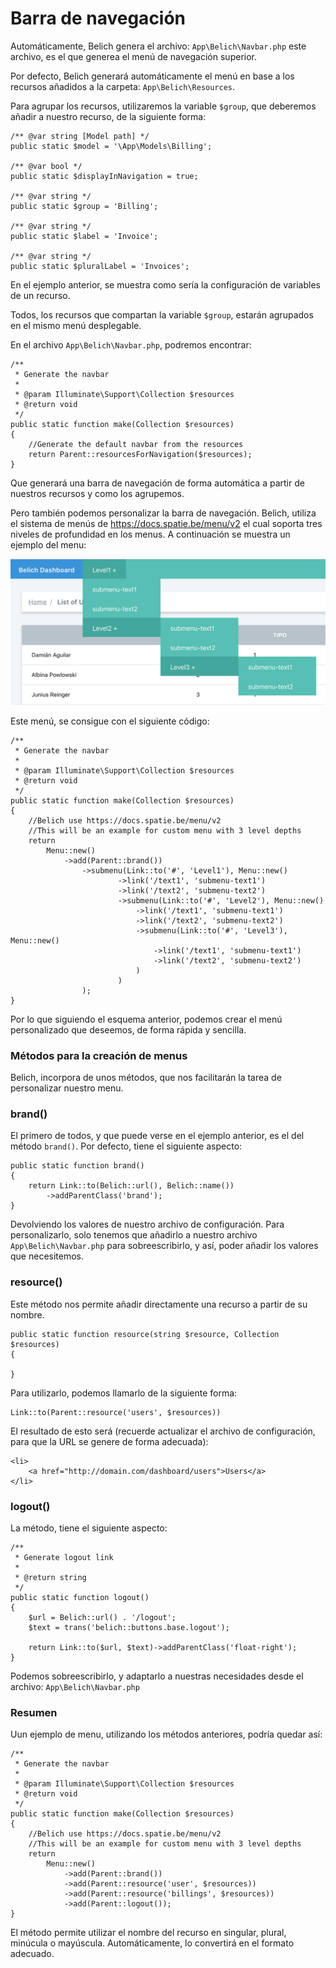 # Barra de navegación

Automáticamente, Belich genera el archivo: `App\Belich\Navbar.php` este archivo, es el que generea el menú de navegación superior.

Por defecto, Belich generará automáticamente el menú en base a los recursos añadidos a la carpeta: `App\Belich\Resources`.

Para agrupar los recursos, utilizaremos la variable `$group`, que deberemos añadir a nuestro recurso, de la siguiente forma:

~~~
/** @var string [Model path] */
public static $model = '\App\Models\Billing';

/** @var bool */
public static $displayInNavigation = true;

/** @var string */
public static $group = 'Billing';

/** @var string */
public static $label = 'Invoice';

/** @var string */
public static $pluralLabel = 'Invoices';
~~~

En el ejemplo anterior, se muestra como sería la configuración de variables de un recurso.

Todos, los recursos que compartan la variable `$group`, estarán agrupados en el mismo menú desplegable.

En el archivo `App\Belich\Navbar.php`, podremos encontrar:

~~~
/**
 * Generate the navbar
 *
 * @param Illuminate\Support\Collection $resources
 * @return void
 */
public static function make(Collection $resources)
{
    //Generate the default navbar from the resources
    return Parent::resourcesForNavigation($resources);
}
~~~

Que generará una barra de navegación de forma automática a partir de nuestros recursos y como los agrupemos.

Pero también podemos personalizar la barra de navegación. Belich, utiliza el sistema de menús de https://docs.spatie.be/menu/v2 el cual soporta tres niveles de profundidad en los menus. A continuación se muestra un ejemplo del menu:

![Menu](../images/menu.png)

Este menú, se consigue con el siguiente código:

~~~
/**
 * Generate the navbar
 *
 * @param Illuminate\Support\Collection $resources
 * @return void
 */
public static function make(Collection $resources)
{
    //Belich use https://docs.spatie.be/menu/v2
    //This will be an example for custom menu with 3 level depths
    return
        Menu::new()
            ->add(Parent::brand())
                ->submenu(Link::to('#', 'Level1'), Menu::new()
                        ->link('/text1', 'submenu-text1')
                        ->link('/text2', 'submenu-text2')
                        ->submenu(Link::to('#', 'Level2'), Menu::new()
                            ->link('/text1', 'submenu-text1')
                            ->link('/text2', 'submenu-text2')
                            ->submenu(Link::to('#', 'Level3'), Menu::new()
                                ->link('/text1', 'submenu-text1')
                                ->link('/text2', 'submenu-text2')
                            )
                        )
                );
}
~~~

Por lo que siguiendo el esquema anterior, podemos crear el menú personalizado que deseemos, de forma rápida y sencilla. 

### Métodos para la creación de menus

Belich, incorpora de unos métodos, que nos facilitarán la tarea de personalizar nuestro menu.

### brand()

El primero de todos, y que puede verse en el ejemplo anterior, es el del método `brand()`. Por defecto, tiene el siguiente aspecto:

~~~
public static function brand()
{
    return Link::to(Belich::url(), Belich::name())
        ->addParentClass('brand');
}
~~~

Devolviendo los valores de nuestro archivo de configuración. Para personalizarlo, solo tenemos que añadirlo a nuestro archivo `App\Belich\Navbar.php` para sobreescribirlo, y así, poder añadir los valores que necesitemos.

### resource()

Este método nos permite añadir directamente una recurso a partir de su nombre. 

~~~
public static function resource(string $resource, Collection $resources)
{
    
}
~~~

Para utilizarlo, podemos llamarlo de la siguiente forma:

~~~
Link::to(Parent::resource('users', $resources))
~~~

El resultado de esto será (recuerde actualizar el archivo de configuración, para que la URL se genere de forma adecuada):

~~~
<li>
    <a href="http://domain.com/dashboard/users">Users</a>
</li>
~~~


### logout()

La método, tiene el siguiente aspecto:

~~~
/**
 * Generate logout link
 *
 * @return string
 */
public static function logout()
{
    $url = Belich::url() . '/logout';
    $text = trans('belich::buttons.base.logout');

    return Link::to($url, $text)->addParentClass('float-right');
}
~~~

Podemos sobreescribirlo, y adaptarlo a nuestras necesidades desde el archivo: `App\Belich\Navbar.php`


### Resumen

Uun ejemplo de menu, utilizando los métodos anteriores, podría quedar así:


~~~
/**
 * Generate the navbar
 *
 * @param Illuminate\Support\Collection $resources
 * @return void
 */
public static function make(Collection $resources)
{
    //Belich use https://docs.spatie.be/menu/v2
    //This will be an example for custom menu with 3 level depths
    return
        Menu::new()
            ->add(Parent::brand())
            ->add(Parent::resource('user', $resources))
            ->add(Parent::resource('billings', $resources))
            ->add(Parent::logout());
}
~~~

El método permite utilizar el nombre del recurso en singular, plural, minúcula o mayúscula. Automáticamente, lo convertirá en el formato adecuado.
